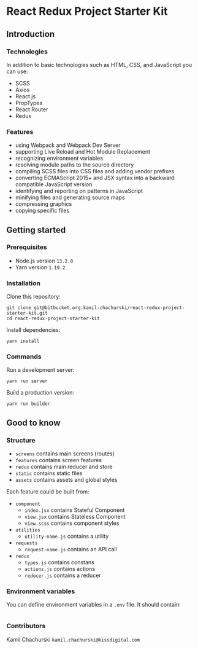 # React Redux Project Starter Kit

## Introduction

### Technologies

In addition to basic technologies such as HTML, CSS, and JavaScript you can use:

* SCSS
* Axios
* React.js
* PropTypes
* React Router
* Redux

### Features

* using Webpack and Webpack Dev Server
* supporting Live Reload and Hot Module Replacement
* recognizing environment variables
* resolving module paths to the source directory
* compiling SCSS files into CSS files and adding vendor prefixes
* converting ECMAScript 2015+ and JSX syntax into a backward compatible JavaScript version
* identifying and reporting on patterns in JavaScript
* minifying files and generating source maps
* compressing graphics
* copying specific files

## Getting started

### Prerequisites

* Node.js version `13.2.0`
* Yarn version `1.19.2`

### Installation

Clone this repository:

```
git clone git@bitbucket.org:kamil-chachurski/react-redux-project-starter-kit.git
cd react-redux-project-starter-kit
```

Install dependencies:

```
yarn install
```

### Commands

Run a development server:

```
yarn run server
```

Build a production version:

```
yarn run builder
```

## Good to know

### Structure

* `screens` contains main screens (routes)
* `features` contains screen features
* `redux` contains main reducer and store
* `static` contains static files
* `assets` contains assets and global styles

Each feature could be built from:

* `component`
    * `index.jsx` contains Stateful Component
    * `view.jsx` contains Stateless Component
    * `view.scss` contains component styles
* `utilities`
    * `utility-name.js` contains a utility
* `requests`
    * `request-name.js` contains an API call
* `redux`
    * `types.js` contains constans
    * `actions.js` contains actions
    * `reducer.js` contains a reducer

### Environment variables

You can define environment variables in a `.env` file. It should contain:

```
```

### Contributors

Kamil Chachurski `kamil.chachurski@kissdigital.com`